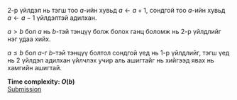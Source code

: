 2-р үйлдэл нь тэгш тоо $a$-ийн хувьд $a \leftarrow a+1$, сондгой тоо $a$-ийн хувьд $a \leftarrow a-1$ үйлдэлтэй адилхан.

$a>b$ бол $a$ нь $b$-тэй тэнцүү болж болох ганц боломж нь 2-р үйлдлийг нэг удаа хийх.

$a \le b$ бол $a$-г $b$-тэй тэнцүү болтол сондгой үед нь 1-р үйлдлийг, тэгш үед нь 2 үйлдэл адилхан үйлчлэх учир аль ашигтайг нь хийгээд явах нь хамгийн ашигтай.

**Time complexity: $O(b)$**\
[Submission](https://codeforces.com/contest/2119/submission/327535303)
